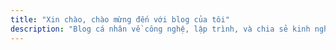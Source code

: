 ```yaml
---
title: "Xin chào, chào mừng đến với blog của tôi"
description: "Blog cá nhân về công nghệ, lập trình, và chia sẻ kinh nghiệm."
---
```



